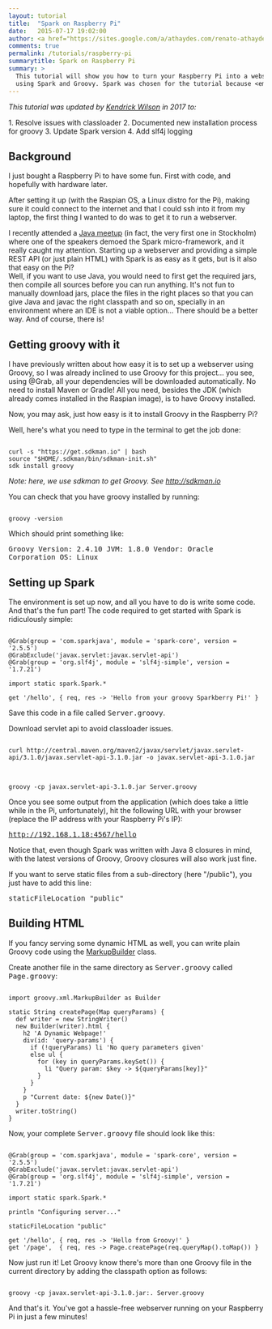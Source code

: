 ```yaml
---
layout: tutorial
title:  "Spark on Raspberry Pi"
date:   2015-07-17 19:02:00
author: <a href="https://sites.google.com/a/athaydes.com/renato-athaydes/" target="_blank">Renato Athaydes</a>
comments: true
permalink: /tutorials/raspberry-pi
summarytitle: Spark on Raspberry Pi
summary: > 
  This tutorial will show you how to turn your Raspberry Pi into a webserver in a matter of minutes, 
  using Spark and Groovy. Spark was chosen for the tutorial because <em>"Spark is as easy as it gets"</em>.
---
```


*This tutorial was updated by [Kendrick Wilson](https://kendrick-wilson.appspot.com) in 2017 to:*

<div class="small-list" markdown="1">
1. Resolve issues with classloader
2. Documented new installation process for groovy
3. Update Spark version
4. Add slf4j logging
</div>

## Background
I just bought a Raspberry Pi to have some fun. First with code, and hopefully with hardware later.

After setting it up (with the Raspian OS, a Linux distro for the Pi), making sure it could connect to the internet and that I could ssh into it from my laptop, the first thing I wanted to do was to get it to run a webserver.

I recently attended a <a href="http://www.meetup.com/Stockholm-Java-User-Group/events/218888072/" target="_blank">Java meetup</a> (in fact, the very first one in Stockholm) where one of the speakers demoed the Spark micro-framework, and it really caught my attention. Starting up a webserver and providing a simple REST API (or just plain HTML) with Spark is as easy as it gets, but is it also that easy on the Pi? <br>
Well, if you want to use Java, you would need to first get the required jars, then compile all sources before you can run anything. It's not fun to manually download jars, place the files in the right places so that you can give Java and javac the right classpath and so on, specially in an environment where an IDE is not a viable option... There should be a better way. And of course, there is!

## Getting groovy with it
I have previously written about how easy it is to set up a webserver using Groovy, so I was already inclined to use Groovy for this project... you see, using @Grab, all your dependencies will be downloaded automatically. No need to install Maven or Gradle! All you need, besides the JDK (which already comes installed in the Raspian image), is to have Groovy installed.

Now, you may ask, just how easy is it to install Groovy in the Raspberry Pi?

Well, here's what you need to type in the terminal to get the job done:

<pre><code class="language-bash">
curl -s "https://get.sdkman.io" | bash
source "$HOME/.sdkman/bin/sdkman-init.sh"
sdk install groovy
</code></pre>

<em>Note: here, we use sdkman to get Groovy. See <a href="http://sdkman.io" target="_blank">http://sdkman.io</a></em>

You can check that you have groovy installed by running:

<pre><code class="language-bash">
groovy -version
</code></pre>

Which should print something like:

<samp>Groovy Version: 2.4.10 JVM: 1.8.0 Vendor: Oracle Corporation OS: Linux</samp>

## Setting up Spark
The environment is set up now, and all you have to do is write some code. And that's the fun part! The code required to get started with Spark is ridiculously simple:

<pre><code class="language-java">
@Grab(group = 'com.sparkjava', module = 'spark-core', version = '2.5.5')
@GrabExclude('javax.servlet:javax.servlet-api')
@Grab(group = 'org.slf4j', module = 'slf4j-simple', version = '1.7.21')

import static spark.Spark.*

get '/hello', { req, res -> 'Hello from your groovy Sparkberry Pi!' }
</code></pre>

Save this code in a file called <samp>Server.groovy</samp>.

Download servlet api to avoid classloader issues.
<pre><code class="language-bash">
curl http://central.maven.org/maven2/javax/servlet/javax.servlet-api/3.1.0/javax.servlet-api-3.1.0.jar -o javax.servlet-api-3.1.0.jar
</code>
</pre>

<pre><code class="language-bash">
groovy -cp javax.servlet-api-3.1.0.jar Server.groovy
</code></pre>

Once you see some output from the application (which does take a little while in the Pi, unfortunately), hit the following URL with your browser (replace the IP address with your Raspberry Pi's IP):

<samp>http://192.168.1.18:4567/hello</samp>

Notice that, even though Spark was written with Java 8 closures in mind, with the latest versions of Groovy, Groovy closures will also work just fine. 

If you want to serve static files from a sub-directory (here "/public"), you just have to add this line:

<samp>staticFileLocation "public"</samp>

## Building HTML
If you fancy serving some dynamic HTML as well, you can write plain Groovy code using the <a href="http://groovy.codehaus.org/api/groovy/xml/MarkupBuilder.html" target="_blank">MarkupBuilder</a> class.

Create another file in the same directory as <samp>Server.groovy</samp> called <samp>Page.groovy</samp>:

<pre><code class="language-java">
import groovy.xml.MarkupBuilder as Builder

static String createPage(Map queryParams) {
  def writer = new StringWriter()
  new Builder(writer).html {
    h2 'A Dynamic Webpage!'
    div(id: 'query-params') {
      if (!queryParams) li 'No query parameters given'
      else ul {
        for (key in queryParams.keySet()) {
          li "Query param: $key -> ${queryParams[key]}"
        }
      }
    }
    p "Current date: ${new Date()}"
  }
  writer.toString()
}
</code></pre>

Now, your complete <samp>Server.groovy</samp> file should look like this:

<pre><code class="language-java">
@Grab(group = 'com.sparkjava', module = 'spark-core', version = '2.5.5')
@GrabExclude('javax.servlet:javax.servlet-api')
@Grab(group = 'org.slf4j', module = 'slf4j-simple', version = '1.7.21')

import static spark.Spark.*

println "Configuring server..."

staticFileLocation "public"

get '/hello', { req, res -> 'Hello from Groovy!' }
get '/page',  { req, res -> Page.createPage(req.queryMap().toMap()) }
</code></pre>

Now just run it! Let Groovy know there's more than one Groovy file in the current directory by adding the classpath option as follows:

<pre><code class="language-bash">
groovy -cp javax.servlet-api-3.1.0.jar:. Server.groovy
</code></pre>

And that's it. You've got a hassle-free webserver running on your Raspberry Pi in just a few minutes!
